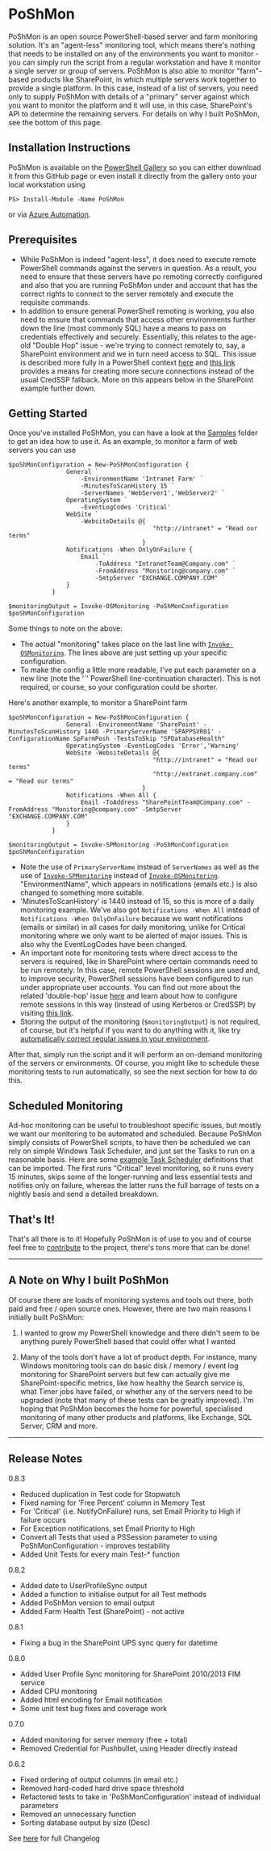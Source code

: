 # PoShMon
PoShMon is an open source PowerShell-based server and farm monitoring solution. It's an "agent-less" monitoring tool, which means there's nothing that needs to be installed on any of the environments you want to monitor - you can simply run the script from a regular workstation and have it monitor a single server or group of servers. PoShMon is also able to monitor "farm"-based products like SharePoint, in which multiple servers work together to provide a single platform. In this case, instead of a list of servers, you need only to supply PoShMon with details of a "primary" server against which you want to monitor the platform and it will use, in this case, SharePoint's API to determine the remaining servers. For details on why I built PoShMon, see the bottom of this page.

## Installation Instructions
PoShMon is available on the [PowerShell Gallery](https://www.powershellgallery.com/packages/PoShMon) so you can either download it from this GitHub page or even install it directly from the gallery onto your local workstation using

`PS> Install-Module -Name PoShMon`

or via [Azure Automation](https://www.powershellgallery.com/packages/PoShMon).

## Prerequisites
* While PoShMon is indeed "agent-less", it does need to execute remote PowerShell commands against the servers in question. As a result, you need to ensure that these servers have po remoting correctly configured and also that you are running PoShMon under and account that has the correct rights to connect to the server remotely and execute the requisite commands.
* In addition to ensure general PowerShell remoting is working, you also need to ensure that commands that access other environments further down the line (most commonly SQL) have a means to pass on credentials effectively and securely. Essentially, this relates to the age-old "Double Hop" issue - we're trying to connect remotely to, say, a SharePoint environment and we in turn need access to SQL. This issue is described more fully in a PowerShell context [here](https://blogs.technet.microsoft.com/ashleymcglone/2016/08/30/powershell-remoting-kerberos-double-hop-solved-securely/) and [this link](https://blogs.msdn.microsoft.com/sergey_babkins_blog/2015/03/18/another-solution-to-multi-hop-powershell-remoting/) provides a means for creating more secure connections instead of the usual CredSSP fallback. More on this appears below in the SharePoint example further down.

## Getting Started
Once you've installed PoShMon, you can have a look at the [Samples](https://github.com/HiltonGiesenow/PoShMon/tree/master/src/0.4.0/Samples) folder to get an idea how to use it. As an example, to monitor a farm of web servers you can use

```
$poShMonConfiguration = New-PoShMonConfiguration {
                General `
                    -EnvironmentName 'Intranet Farm' `
                    -MinutesToScanHistory 15 `
                    -ServerNames 'WebServer1','WebServer2' `
                OperatingSystem `
                    -EventLogCodes 'Critical'
                WebSite `
                    -WebsiteDetails @{ 
                                        "http://intranet" = "Read our terms"
                                     }
                Notifications -When OnlyOnFailure {
                    Email `
                        -ToAddress "IntranetTeam@Company.com" `
                        -FromAddress "Monitoring@company.com" `
                        -SmtpServer "EXCHANGE.COMPANY.COM" `
                }         
            }

$monitoringOutput = Invoke-OSMonitoring -PoShMonConfiguration $poShMonConfiguration
```

Some things to note on the above:

* The actual "monitoring" takes place on the last line with [`Invoke-OSMonitoring`](https://github.com/HiltonGiesenow/PoShMon/blob/master/src/0.4.0/Functions/PoShMon.OSMonitoring/Invoke-OSMonitoring.ps1). The lines above are just setting up your specific configuration.
* To make the config a little more readable, I've put each parameter on a new line (note the '`' PowerShell line-continuation character). This is not required, or course, so your configuration could be shorter.

Here's another example, to monitor a SharePoint farm

```
$poShMonConfiguration = New-PoShMonConfiguration {
                General -EnvironmentName 'SharePoint' -MinutesToScanHistory 1440 -PrimaryServerName 'SPAPPSVR01' -ConfigurationName SpFarmPosh -TestsToSkip "SPDatabaseHealth"
                OperatingSystem -EventLogCodes 'Error','Warning'
                WebSite -WebsiteDetails @{ 
                                        "http://intranet" = "Read our terms"
                                        "http://extranet.company.com" = "Read our terms"
                                     }
                Notifications -When All {
                    Email -ToAddress "SharePointTeam@Company.com" -FromAddress "Monitoring@company.com" -SmtpServer "EXCHANGE.COMPANY.COM"
                }
            }

$monitoringOutput = Invoke-SPMonitoring -PoShMonConfiguration $poShMonConfiguration
```

* Note the use of `PrimaryServerName` instead of `ServerNames` as well as the use of [`Invoke-SPMonitoring`](https://github.com/HiltonGiesenow/PoShMon/blob/master/src/0.4.0/Functions/PoShMon.SharePoint/Invoke-SPMonitoring.ps1) instead of [`Invoke-OSMonitoring`](https://github.com/HiltonGiesenow/PoShMon/blob/master/src/0.4.0/Functions/PoShMon.OSMonitoring/Invoke-OSMonitoring.ps1). "EnvironmentName", which appears in notifications (emails etc.) is also changed to something more suitable.
* 'MinutesToScanHistory' is 1440 instead of 15, so this is more of a daily monitoring example. We've also got `Notifications -When All` instead of `Notifications -When OnlyOnFailure` because we want notifications (emails or similar) in all cases for daily monitoring, unlike for Critical monitoring where we only want to be alerted of major issues. This is also why the EventLogCodes have been changed.
* An important note for monitoring tests where direct access to the servers is required, like in SharePoint where certain commands need to be run remotely: In this case, remote PowerShell sessions are used and, to improve security, PowerShell sessions have been configured to run under appropriate user accounts. You can find out more about the related 'double-hop' issue [here](https://blogs.technet.microsoft.com/ashleymcglone/2016/08/30/powershell-remoting-kerberos-double-hop-solved-securely/) and learn about how to configure remote sessions in this way (instead of using Kerberos or CredSSP) by visiting [this link](https://blogs.msdn.microsoft.com/sergey_babkins_blog/2015/03/18/another-solution-to-multi-hop-powershell-remoting/).
* Storing the output of the monitoring (`$monitoringOutput`) is not required, of course, but it's helpful if you want to do anything with it, like try [automatically correct regular issues in your environment](https://github.com/HiltonGiesenow/PoShMon/wiki/Creating-a-Self-Healing-System-Using-PoShMon).

After that, simply run the script and it will perform an on-demand monitoring of the servers or environments. Of course, you might like to schedule these monitoring tests to run automatically, so see the next section for how to do this.

## Scheduled Monitoring
Ad-hoc monitoring can be useful to troubleshoot specific issues, but mostly we want our monitoring to be automated and scheduled. Because PoShMon simply consists of PowerShell scripts, to have then be scheduled we can rely on simple Windows Task Scheduler, and just set the Tasks to run on a reasonable basis. Here are some [example Task Scheduler](https://github.com/HiltonGiesenow/PoShMon/tree/master/src/0.4.0/Samples/Scheduled%20Task%20Definitions) definitions that can be imported. The first runs "Critical" level monitoring, so it runs every 15 minutes, skips some of the longer-running and less essential tests and notifies only on failure, whereas the latter runs the full barrage of tests on a nightly basis and send a detailed breakdown.

## That's It!
That's all there is to it! Hopefully PoShMon is of use to you and of course feel free to [contribute](https://github.com/HiltonGiesenow/PoShMon/issues) to the project, there's tons more that can be done!

---

## A Note on Why I built PoShMon
Of course there are loads of monitoring systems and tools out there, both paid and free / open source ones. However, there are two main reasons I initially built PoShMon:

1. I wanted to grow my PowerShell knowledge and there didn't seem to be anything purely PowerShell based that could offer what I wanted

2. Many of the tools don't have a lot of product depth. For instance, many Windows monitoring tools can do basic disk / memory / event log monitoring for SharePoint servers but few can actually give me SharePoint-specific metrics, like how healthy the Search service is, what Timer jobs have failed,  or whether any of the servers need to be upgraded (note that many of these tests can be greatly improved). I'm hoping that PoShMon becomes the home for powerful, specialised monitoring of many other products and platforms, like Exchange, SQL Server, CRM and more.

---

## Release Notes
0.8.3
* Reduced duplication in Test code for Stopwatch
* Fixed naming for 'Free Percent' column in Memory Test
* For 'Critical' (i.e. NotifyOnFailure) runs, set Email Priority to High if failure occurs
* For Exception notifications,  set Email Priority to High
* Convert all Tests that used a PSSession parameter to using PoShMonConfiguration - improves testability
* Added Unit Tests for every main Test-* function

0.8.2
* Added date to UserProfileSync output
* Added a function to initialise output for all Test methods
* Added PoShMon version to email output
* Added Farm Health Test (SharePoint) - not active

0.8.1
* Fixing a bug in the SharePoint UPS sync query for datetime

0.8.0
* Added User Profile Sync monitoring for SharePoint 2010/2013 FIM service
* Added CPU monitoring
* Added html encoding for Email notification
* Some unit test bug fixes and coverage work

0.7.0
* Added monitoring for server memory (free + total)
* Removed Credential for Pushbullet, using Header directly instead

0.6.2
* Fixed ordering of output columns (in email etc.)
* Removed hard-coded hard drive space threshold
* Refactored tests to take in 'PoShMonConfiguration' instead of individual parameters
* Removed an unnecessary function
* Sorting database output by size (Desc)

See [here](https://github.com/HiltonGiesenow/PoShMon/wiki/Changelog) for full Changelog